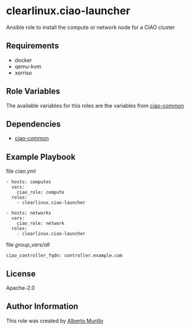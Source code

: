 # clearlinux.ciao-launcher
Ansible role to install the compute or network node for a CIAO cluster

## Requirements
* docker
* qemu-kvm
* xorriso

## Role Variables
The available variables for this roles are the variables from [ciao-common](../ciao-common)

## Dependencies
* [ciao-common](../ciao-common)

## Example Playbook
file *ciao.yml*
```
- hosts: computes
  vars:
    ciao_role: compute
  roles:
    - clearlinux.ciao-launcher

- hosts: networks
  vars:
    ciao_role: network
  roles:
    - clearlinux.ciao-launcher
```

file *group_vars/all*
```
ciao_controller_fqdn: controller.example.com
```

## License
Apache-2.0

## Author Information
This role was created by [Alberto Murillo](alberto.murillo.silva@intel.com)

